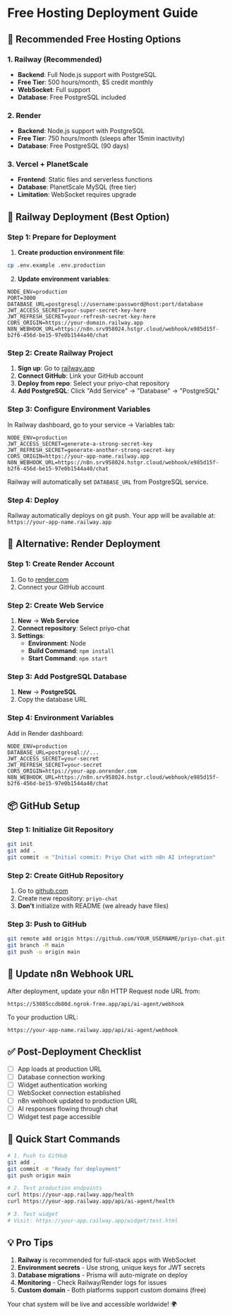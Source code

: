 # Free Hosting Deployment Guide

## 🚀 Recommended Free Hosting Options

### 1. **Railway** (Recommended)
- **Backend**: Full Node.js support with PostgreSQL
- **Free Tier**: 500 hours/month, $5 credit monthly
- **WebSocket**: Full support
- **Database**: Free PostgreSQL included

### 2. **Render**
- **Backend**: Node.js support with PostgreSQL
- **Free Tier**: 750 hours/month (sleeps after 15min inactivity)
- **Database**: Free PostgreSQL (90 days)

### 3. **Vercel + PlanetScale**
- **Frontend**: Static files and serverless functions
- **Database**: PlanetScale MySQL (free tier)
- **Limitation**: WebSocket requires upgrade

## 🎯 Railway Deployment (Best Option)

### Step 1: Prepare for Deployment

1. **Create production environment file**:
```bash
cp .env.example .env.production
```

2. **Update environment variables**:
```env
NODE_ENV=production
PORT=3000
DATABASE_URL=postgresql://username:password@host:port/database
JWT_ACCESS_SECRET=your-super-secret-key-here
JWT_REFRESH_SECRET=your-refresh-secret-key-here
CORS_ORIGIN=https://your-domain.railway.app
N8N_WEBHOOK_URL=https://n8n.srv958024.hstgr.cloud/webhook/e985d15f-b2f6-456d-be15-97e0b1544a40/chat
```

### Step 2: Create Railway Project

1. **Sign up**: Go to [railway.app](https://railway.app)
2. **Connect GitHub**: Link your GitHub account
3. **Deploy from repo**: Select your priyo-chat repository
4. **Add PostgreSQL**: Click "Add Service" → "Database" → "PostgreSQL"

### Step 3: Configure Environment Variables

In Railway dashboard, go to your service → Variables tab:

```
NODE_ENV=production
JWT_ACCESS_SECRET=generate-a-strong-secret-key
JWT_REFRESH_SECRET=generate-another-strong-secret-key
CORS_ORIGIN=https://your-app-name.railway.app
N8N_WEBHOOK_URL=https://n8n.srv958024.hstgr.cloud/webhook/e985d15f-b2f6-456d-be15-97e0b1544a40/chat
```

Railway will automatically set `DATABASE_URL` from PostgreSQL service.

### Step 4: Deploy

Railway automatically deploys on git push. Your app will be available at:
`https://your-app-name.railway.app`

## 🔧 Alternative: Render Deployment

### Step 1: Create Render Account
1. Go to [render.com](https://render.com)
2. Connect your GitHub account

### Step 2: Create Web Service
1. **New** → **Web Service**
2. **Connect repository**: Select priyo-chat
3. **Settings**:
   - **Environment**: Node
   - **Build Command**: `npm install`
   - **Start Command**: `npm start`

### Step 3: Add PostgreSQL Database
1. **New** → **PostgreSQL**
2. Copy the database URL

### Step 4: Environment Variables
Add in Render dashboard:
```
NODE_ENV=production
DATABASE_URL=postgresql://...
JWT_ACCESS_SECRET=your-secret
JWT_REFRESH_SECRET=your-secret
CORS_ORIGIN=https://your-app.onrender.com
N8N_WEBHOOK_URL=https://n8n.srv958024.hstgr.cloud/webhook/e985d15f-b2f6-456d-be15-97e0b1544a40/chat
```

## 📦 GitHub Setup

### Step 1: Initialize Git Repository
```bash
git init
git add .
git commit -m "Initial commit: Priyo Chat with n8n AI integration"
```

### Step 2: Create GitHub Repository
1. Go to [github.com](https://github.com)
2. Create new repository: `priyo-chat`
3. **Don't** initialize with README (we already have files)

### Step 3: Push to GitHub
```bash
git remote add origin https://github.com/YOUR_USERNAME/priyo-chat.git
git branch -M main
git push -u origin main
```

## 🔄 Update n8n Webhook URL

After deployment, update your n8n HTTP Request node URL from:
```
https://53085ccdb80d.ngrok-free.app/api/ai-agent/webhook
```

To your production URL:
```
https://your-app-name.railway.app/api/ai-agent/webhook
```

## ✅ Post-Deployment Checklist

- [ ] App loads at production URL
- [ ] Database connection working
- [ ] Widget authentication working
- [ ] WebSocket connection established
- [ ] n8n webhook updated to production URL
- [ ] AI responses flowing through chat
- [ ] Widget test page accessible

## 🎯 Quick Start Commands

```bash
# 1. Push to GitHub
git add .
git commit -m "Ready for deployment"
git push origin main

# 2. Test production endpoints
curl https://your-app.railway.app/health
curl https://your-app.railway.app/api/ai-agent/health

# 3. Test widget
# Visit: https://your-app.railway.app/widget/test.html
```

## 💡 Pro Tips

1. **Railway** is recommended for full-stack apps with WebSocket
2. **Environment secrets** - Use strong, unique keys for JWT secrets
3. **Database migrations** - Prisma will auto-migrate on deploy
4. **Monitoring** - Check Railway/Render logs for issues
5. **Custom domain** - Both platforms support custom domains (free)

Your chat system will be live and accessible worldwide! 🌍
